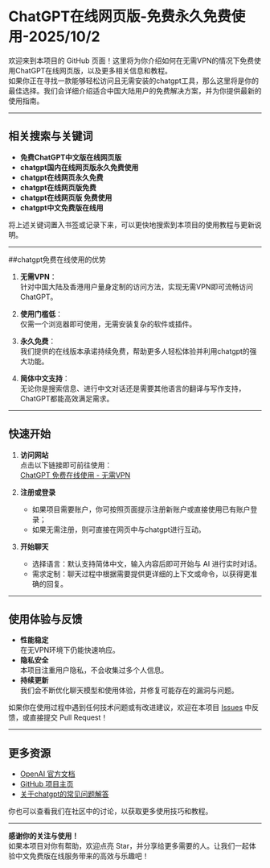 # ChatGPT在线网页版-免费永久免费使用-2025/10/2

欢迎来到本项目的 GitHub 页面！这里将为你介绍如何在无需VPN的情况下免费使用ChatGPT在线网页版，以及更多相关信息和教程。  
如果你正在寻找一款能够轻松访问且无需安装的chatgpt工具，那么这里将是你的最佳选择。我们会详细介绍适合中国大陆用户的免费解决方案，并为你提供最新的使用指南。

---

## 相关搜索与关键词

- **免费ChatGPT中文版在线网页版**  
- **chatgpt国内在线网页版永久免费使用**  
- **chatgpt在线网页永久免费**  
- **chatgpt在线网页版免费**  
- **chatgpt在线网页版 免费使用**  
- **chatgpt中文免费版在线用**

将上述关键词置入书签或记录下来，可以更快地搜索到本项目的使用教程与更新说明。

---

##chatgpt免费在线使用的优势

1. **无需VPN**：  
   针对中国大陆及香港用户量身定制的访问方法，实现无需VPN即可流畅访问 ChatGPT。

2. **使用门槛低**：  
   仅需一个浏览器即可使用，无需安装复杂的软件或插件。

3. **永久免费**：  
   我们提供的在线版本承诺持续免费，帮助更多人轻松体验并利用chatgpt的强大功能。

4. **简体中文支持**：  
   无论你是搜索信息、进行中文对话还是需要其他语言的翻译与写作支持，ChatGPT都能高效满足需求。

---

## 快速开始

1. **访问网站**  
   点击以下链接即可前往使用：  
   [ChatGPT 免费在线使用 - 无需VPN](https://www.chatgptfree.hk.cn/2025/01/04/chatgptfree-hk-chatgpt%e9%a6%99%e6%b8%af%e4%bd%bf%e7%94%a8%e5%85%8dvpn-chatgpt%e7%b6%b2%e9%a0%81%e7%89%88%e5%85%8d%e8%b2%bb%e5%9c%a8%e7%ba%bf%e4%b8%ad%e6%96%87%e5%ae%98%e7%bd%91/)

2. **注册或登录**  
   - 如果项目需要账户，你可按照页面提示注册新账户或直接使用已有账户登录；  
   - 如果无需注册，则可直接在网页中与chatgpt进行互动。

3. **开始聊天**  
   - 选择语言：默认支持简体中文，输入内容后即可开始与 AI 进行实时对话。  
   - 需求定制：聊天过程中根据需要提供更详细的上下文或命令，以获得更准确的回复。

---

## 使用体验与反馈

- **性能稳定**  
  在无VPN环境下仍能快速响应。  
- **隐私安全**  
  本项目注重用户隐私，不会收集过多个人信息。  
- **持续更新**  
  我们会不断优化聊天模型和使用体验，并修复可能存在的漏洞与问题。

如果你在使用过程中遇到任何技术问题或有改进建议，欢迎在本项目 [Issues](#) 中反馈，或直接提交 Pull Request！

---

## 更多资源

- [OpenAI 官方文档](https://platform.openai.com/docs/)  
- [GitHub 项目主页](#)  
- [关于chatgpt的常见问题解答](#)

你也可以查看我们在社区中的讨论，以获取更多使用技巧和教程。

---

**感谢你的关注与使用！**  
如果本项目对你有帮助，欢迎点亮 Star，并分享给更多需要的人。让我们一起体验中文免费版在线服务带来的高效与乐趣吧！

